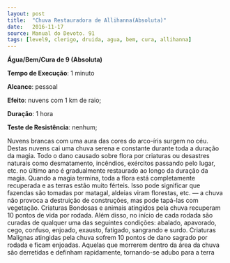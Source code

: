```yaml
---
layout: post
title:  "Chuva Restauradora de Allihanna(Absoluta)"
date:   2016-11-17
source: Manual do Devoto. 91
tags: [level9, clerigo, druida, agua, bem, cura, allihanna]
---
```


**Água/Bem/Cura de 9 (Absoluta)**

**Tempo de Execução**: 1 minuto

**Alcance**: pessoal

**Efeito**: nuvens com 1 km de raio;

**Duração**: 1 hora

**Teste de Resistência**: nenhum;

Nuvens brancas com uma aura das cores do arco-íris surgem no céu. Destas 
nuvens cai uma chuva serena e constante durante toda a duração da magia. Todo o dano causado sobre flora por criaturas ou desastres naturais como desmatamento, incêndios, exércitos passando pelo lugar, 
etc. no último ano é gradualmente restaurado ao longo da duração da magia. 
Quando a magia termina, toda a flora está completamente recuperada e as terras estão muito férteis. Isso pode significar que fazendas são tomadas por matagal, aldeias viram florestas, etc. — a chuva não provoca a destruição de construções, mas pode tapá-las com vegetação.
Criaturas Bondosas e animais atingidos pela chuva recuperam 10 pontos de vida por rodada. Além disso, no início de cada rodada são curadas de qualquer uma das seguintes condições: abalado, apavorado, cego, confuso, enjoado, exausto, fatigado, sangrando e surdo.
Criaturas Malignas atingidas pela chuva sofrem 10 pontos de dano sagrado por rodada e ficam enjoadas. Aquelas que morrerem dentro da área da chuva são derretidas e definham rapidamente, tornando-se adubo para a terra
